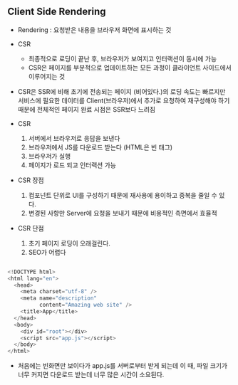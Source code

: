 ## Client Side Rendering

- Rendering : 요청받은 내용을 브라우저 화면에 표시하는 것

- CSR

  - 최종적으로 로딩이 끝난 후, 브라우저가 보여지고 인터랙션이 동시에 가능
  - CSR은 페이지를 부분적으로 업데이트하는 모든 과정이 클라이언트 사이드에서 이루어지는 것

- CSR은 SSR에 비해 초기에 전송되는 페이지 (비어있다.)의 로딩 속도는 빠르지만 서비스에 필요한 데이터를
  Client(브라우저)에서 추가로 요청하여 재구성해야 하기 때문에 전체적인 페이지 완료 시점은 SSR보다 느려짐

- CSR

  1. 서버에서 브라우저로 응답을 보낸다
  2. 브라우저에서 JS를 다운로드 받는다 (HTML은 빈 태그)
  3. 브라우저가 실행
  4. 페이지가 로드 되고 인터랙션 가능

- CSR 장점

  1. 컴포넌트 단위로 UI를 구성하기 때문에 재사용에 용이하고 중복을 줄일 수 있다.
  2. 변경된 사항만 Server에 요청을 보내기 때문에 비용적인 측면에서 효율적

- CSR 단점
  1. 초기 페이지 로딩이 오래걸린다.
  2. SEO가 어렵다

```Javascript

<!DOCTYPE html>
<html lang="en">
  <head>
    <meta charset="utf-8" />
    <meta name="description"
          content="Amazing web site" />
    <title>App</title>
  </head>
  <body>
    <div id="root"></div>
    <script src="app.js"></script>
  </body>
</html>

```

- 처음에는 빈화면만 보이다가 app.js를 서버로부터 받게 되는데 이 때, 파일 크기가 너무 커지면 다운로드 받는데 너무 많은 시간이 소요된다.
